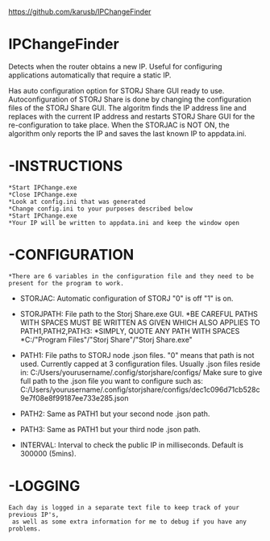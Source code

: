 https://github.com/karusb/IPChangeFinder

# IPChangeFinder
Detects when the router obtains a new IP. Useful for configuring applications automatically that require a static IP.

Has auto configuration option for STORJ Share GUI ready to use.
Autoconfiguration of STORJ Share is done by changing the configuration files of the STORJ Share GUI.
The algoritm finds the IP address line and replaces with the current IP address and restarts STORJ Share GUI for the re-configuration to take place.
When the STORJAC is NOT ON, the algorithm only reports the IP and saves the last known IP to appdata.ini.

# -INSTRUCTIONS
	*Start IPChange.exe
	*Close IPChange.exe
	*Look at config.ini that was generated
	*Change config.ini to your purposes described below
	*Start IPChange.exe
	*Your IP will be written to appdata.ini and keep the window open

# -CONFIGURATION
	*There are 6 variables in the configuration file and they need to be present for the program to work.
- STORJAC: Automatic configuration of STORJ "0" is off "1" is on.

- STORJPATH: File path to the Storj Share.exe GUI.
	*BE CAREFUL PATHS WITH SPACES MUST BE WRITTEN AS GIVEN WHICH ALSO APPLIES TO PATH1,PATH2,PATH3:
	*SIMPLY, QUOTE ANY PATH WITH SPACES
	*C:/"Program Files"/"Storj Share"/"Storj Share.exe"
- PATH1: File paths to STORJ node .json files. "0" means that path is not used. Currently capped at 3 configuration files.
	Usually .json files reside in:
	C:/Users/yourusername/.config/storjshare/configs/
	Make sure to give full path to the .json file you want to configure such as:
	C:/Users/yourusername/.config/storjshare/configs/dec1c096d71cb528c9e7f08e8f99187ee733e285.json
- PATH2: Same as PATH1 but your second node .json path.
- PATH3: Same as PATH1 but your third node .json path. 
- INTERVAL: Interval to check the public IP in milliseconds. Default is 300000 (5mins).

# -LOGGING
	Each day is logged in a separate text file to keep track of your previous IP's,
	 as well as some extra information for me to debug if you have any problems.
